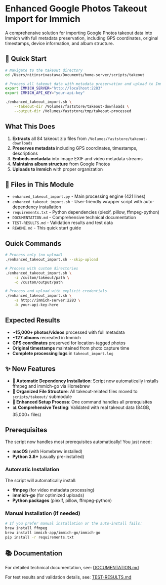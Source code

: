 # Enhanced Google Photos Takeout Import for Immich

A comprehensive solution for importing Google Photos takeout data into Immich with full metadata preservation, including GPS coordinates, original timestamps, device information, and album structure.

## 🚀 Quick Start

```bash
# Navigate to the takeout directory
cd /Users/nitinsrivastava/Documents/home-server/scripts/takeout

# Process all takeout data with metadata preservation and upload to Immich
export IMMICH_SERVER="http://localhost:2283"  
export IMMICH_API_KEY="your-api-key"

./enhanced_takeout_import.sh \
    --takeout-dir /Volumes/faststore/takeout-downloads \
    --output-dir /Volumes/faststore/tmp/takeout-processed
```

## What This Does

1. **Extracts** all 84 takeout zip files from `/Volumes/faststore/takeout-downloads`
2. **Preserves metadata** including GPS coordinates, timestamps, descriptions
3. **Embeds metadata** into image EXIF and video metadata streams
4. **Maintains album structure** from Google Photos
5. **Uploads to Immich** with proper organization

## 📁 Files in This Module

- `enhanced_takeout_import.py` - Main processing engine (421 lines)
- `enhanced_takeout_import.sh` - User-friendly wrapper script with auto-dependency installation
- `requirements.txt` - Python dependencies (piexif, pillow, ffmpeg-python)
- `DOCUMENTATION.md` - Comprehensive technical documentation
- `TEST-RESULTS.md` - Validation results and test data
- `README.md` - This quick start guide

## Quick Commands

```bash
# Process only (no upload)
./enhanced_takeout_import.sh --skip-upload

# Process with custom directories
./enhanced_takeout_import.sh \
    -i /custom/takeout/path \
    -o /custom/output/path

# Process and upload with explicit credentials
./enhanced_takeout_import.sh \
    -s http://immich-server:2283 \
    -k your-api-key-here
```

## Expected Results

- **~15,000+ photos/videos** processed with full metadata
- **~127 albums** recreated in Immich
- **GPS coordinates** preserved for location-tagged photos
- **Original timestamps** maintained from photo capture time
- **Complete processing logs** in `takeout_import.log`

## ✨ New Features

- **🔧 Automatic Dependency Installation**: Script now automatically installs ffmpeg and immich-go via Homebrew
- **📁 Organized File Structure**: All takeout-related files moved to `scripts/takeout/` submodule  
- **🚀 Enhanced Setup Process**: One command handles all prerequisites
- **📊 Comprehensive Testing**: Validated with real takeout data (84GB, 35,000+ files)

## Prerequisites

The script now handles most prerequisites automatically! You just need:

- **macOS** (with Homebrew installed)
- **Python 3.8+** (usually pre-installed)

### Automatic Installation
The script will automatically install:
- **ffmpeg** (for video metadata processing)
- **immich-go** (for optimized uploads)
- **Python packages** (piexif, pillow, ffmpeg-python)

### Manual Installation (if needed)
```bash
# If you prefer manual installation or the auto-install fails:
brew install ffmpeg
brew install immich-app/immich-go/immich-go
pip install -r requirements.txt
```

## 📚 Documentation

For detailed technical documentation, see: [DOCUMENTATION.md](./DOCUMENTATION.md)

For test results and validation details, see: [TEST-RESULTS.md](./TEST-RESULTS.md)

